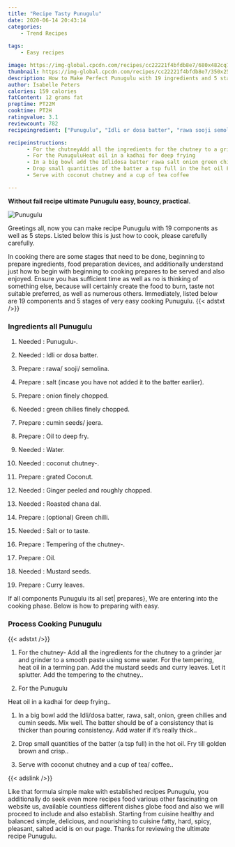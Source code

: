 ```yaml
---
title: "Recipe Tasty Punugulu"
date: 2020-06-14 20:43:14
categories:
    - Trend Recipes
    
tags:
    - Easy recipes

image: https://img-global.cpcdn.com/recipes/cc22221f4bfdb8e7/680x482cq70/punugulu-recipe-main-photo.jpg
thumbnail: https://img-global.cpcdn.com/recipes/cc22221f4bfdb8e7/350x250cq70/punugulu-recipe-main-photo.jpg
description: How to Make Perfect Punugulu with 19 ingredients and 5 stages of easy cooking.
author: Isabelle Peters
calories: 159 calories
fatContent: 12 grams fat
preptime: PT22M
cooktime: PT2H
ratingvalue: 3.1
reviewcount: 782
recipeingredient: ["Punugulu", "Idli or dosa batter", "rawa sooji semolina", "salt incase you have not added it to the batter earlier", "onion finely chopped", "green chilies finely chopped", "cumin seeds jeera", "Oil to deep fry", "Water", "coconut chutney", "grated Coconut", "Ginger peeled and roughly chopped", "Roasted chana dal", "optional Green chilli", "Salt or to taste", "Tempering of the chutney", "Oil", "Mustard seeds", "Curry leaves"]

recipeinstructions: 
      - For the chutneyAdd all the ingredients for the chutney to a grinder jar and grinder to a smooth paste using some waterFor the tempering heat oil in a terming pan Add the mustard seeds and curry leavesLet it splutter Add the tempering to the chutney 
      - For the PunuguluHeat oil in a kadhai for deep frying 
      - In a big bowl add the Idlidosa batter rawa salt onion green chilies and cumin seeds Mix well The batter should be of a consistency that is thicker than pouring consistency Add water if its really thick 
      - Drop small quantities of the batter a tsp full in the hot oil Fry till golden brown and crisp 
      - Serve with coconut chutney and a cup of tea coffee

---
```




**Without fail recipe ultimate Punugulu easy, bouncy, practical**. 


![Punugulu](https://img-global.cpcdn.com/recipes/cc22221f4bfdb8e7/680x482cq70/punugulu-recipe-main-photo.jpg "Punugulu")




Greetings all, now you can make recipe Punugulu with 19 components as well as 5 steps. Listed below this is just how to cook, please carefully carefully.

In cooking there are some stages that need to be done, beginning to prepare ingredients, food preparation devices, and additionally understand just how to begin with beginning to cooking prepares to be served and also enjoyed. Ensure you has sufficient time as well as no is thinking of something else, because will certainly create the food to burn, taste not suitable preferred, as well as numerous others. Immediately, listed below are 19 components and 5 stages of very easy cooking Punugulu.
{{< adstxt />}}

### Ingredients all Punugulu


1. Needed  : Punugulu-.

1. Needed  : Idli or dosa batter.

1. Prepare  : rawa/ sooji/ semolina.

1. Prepare  : salt (incase you have not added it to the batter earlier).

1. Prepare  : onion finely chopped.

1. Needed  : green chilies finely chopped.

1. Prepare  : cumin seeds/ jeera.

1. Prepare  : Oil to deep fry.

1. Needed  : Water.

1. Needed  : coconut chutney-.

1. Prepare  : grated Coconut.

1. Needed  : Ginger peeled and roughly chopped.

1. Needed  : Roasted chana dal.

1. Prepare  : (optional) Green chilli.

1. Needed  : Salt or to taste.

1. Prepare  : Tempering of the chutney-.

1. Prepare  : Oil.

1. Needed  : Mustard seeds.

1. Prepare  : Curry leaves.



If all components Punugulu its all set| prepares}, We are entering into the cooking phase. Below is how to preparing with easy.

### Process Cooking Punugulu

{{< adstxt />}}


1. For the chutney-
Add all the ingredients for the chutney to a grinder jar and grinder to a smooth paste using some water.
For the tempering, heat oil in a terming pan. Add the mustard seeds and curry leaves.
Let it splutter. Add the tempering to the chutney..



1. For the Punugulu

Heat oil in a kadhai for deep frying..



1. In a big bowl add the Idli/dosa batter, rawa, salt, onion, green chilies and cumin seeds. Mix well. The batter should be of a consistency that is thicker than pouring consistency. Add water if it’s really thick..



1. Drop small quantities of the batter (a tsp full) in the hot oil. Fry till golden brown and crisp..



1. Serve with coconut chutney and a cup of tea/ coffee..





{{< adslink />}}

Like that formula simple make with established recipes Punugulu, you additionally do seek even more recipes food various other fascinating on website us, available countless different dishes globe food and also we will proceed to include and also establish. Starting from cuisine healthy and balanced simple, delicious, and nourishing to cuisine fatty, hard, spicy, pleasant, salted acid is on our page. Thanks for reviewing the ultimate recipe Punugulu.

